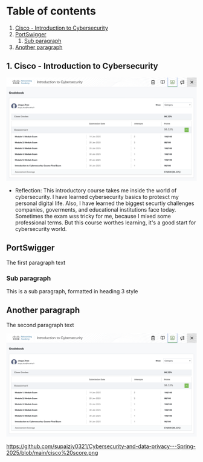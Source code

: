 # Table of contents
1. [Cisco - Introduction to Cybersecurity](#cisco)
2. [PortSwigger](#portswigger)
    1. [Sub paragraph](#subparagraph1)
3. [Another paragraph](#paragraph2)

## 1. Cisco - Introduction to Cybersecurity <a name="cisco"></a>
<img src="https://github.com/supaizjy0321/Cybersecurity-and-data-privacy---Spring-2025/blob/main/cisco%20score.png" width="800"/>

 - Reflection: This introductory course takes me inside the world of cybersecurity. I have learned cybersecurity basics to protesct my personal digital life. Also, I have learned the biggest securtiy challenges companies, goverments, and educational institutions face today. Sometimes the exam wss tricky for me, because I mixed some professional terms. But this course worthes learning, it's a good start for cybersecurity world.

## PortSwigger <a name="portswigger"></a>
The first paragraph text

### Sub paragraph <a name="subparagraph1"></a>
This is a sub paragraph, formatted in heading 3 style

## Another paragraph <a name="paragraph2"></a>
The second paragraph text

<img src="https://github.com/supaizjy0321/Cybersecurity-and-data-privacy---Spring-2025/blob/main/cisco%20score.png" width="800"/>

https://github.com/supaizjy0321/Cybersecurity-and-data-privacy---Spring-2025/blob/main/cisco%20score.png
